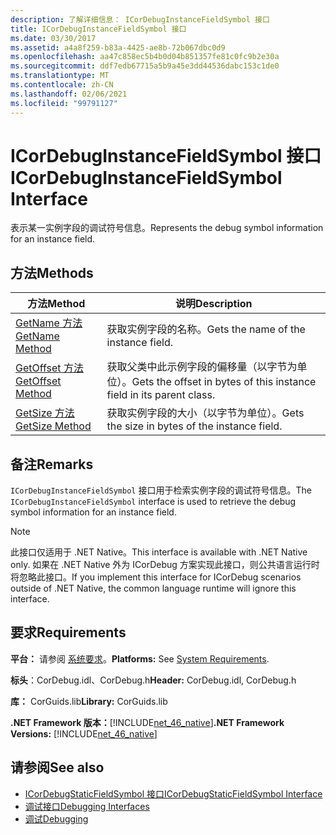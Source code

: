 ```yaml
---
description: 了解详细信息： ICorDebugInstanceFieldSymbol 接口
title: ICorDebugInstanceFieldSymbol 接口
ms.date: 03/30/2017
ms.assetid: a4a8f259-b83a-4425-ae8b-72b067dbc0d9
ms.openlocfilehash: aa47c858ec5b4b0d04b851357fe81c0fc9b2e30a
ms.sourcegitcommit: ddf7edb67715a5b9a45e3dd44536dabc153c1de0
ms.translationtype: MT
ms.contentlocale: zh-CN
ms.lasthandoff: 02/06/2021
ms.locfileid: "99791127"
---
```

# <a name="icordebuginstancefieldsymbol-interface"></a><span data-ttu-id="71094-103">ICorDebugInstanceFieldSymbol 接口</span><span class="sxs-lookup"><span data-stu-id="71094-103">ICorDebugInstanceFieldSymbol Interface</span></span>

<span data-ttu-id="71094-104">表示某一实例字段的调试符号信息。</span><span class="sxs-lookup"><span data-stu-id="71094-104">Represents the debug symbol information for an instance field.</span></span>  
  
## <a name="methods"></a><span data-ttu-id="71094-105">方法</span><span class="sxs-lookup"><span data-stu-id="71094-105">Methods</span></span>  
  
|<span data-ttu-id="71094-106">方法</span><span class="sxs-lookup"><span data-stu-id="71094-106">Method</span></span>|<span data-ttu-id="71094-107">说明</span><span class="sxs-lookup"><span data-stu-id="71094-107">Description</span></span>|  
|------------|-----------------|  
|[<span data-ttu-id="71094-108">GetName 方法</span><span class="sxs-lookup"><span data-stu-id="71094-108">GetName Method</span></span>](icordebuginstancefieldsymbol-getname-method.md)|<span data-ttu-id="71094-109">获取实例字段的名称。</span><span class="sxs-lookup"><span data-stu-id="71094-109">Gets the name of the instance field.</span></span>|  
|[<span data-ttu-id="71094-110">GetOffset 方法</span><span class="sxs-lookup"><span data-stu-id="71094-110">GetOffset Method</span></span>](icordebuginstancefieldsymbol-getoffset-method.md)|<span data-ttu-id="71094-111">获取父类中此示例字段的偏移量（以字节为单位）。</span><span class="sxs-lookup"><span data-stu-id="71094-111">Gets the offset in bytes of this instance field in its parent class.</span></span>|  
|[<span data-ttu-id="71094-112">GetSize 方法</span><span class="sxs-lookup"><span data-stu-id="71094-112">GetSize Method</span></span>](icordebuginstancefieldsymbol-getsize-method.md)|<span data-ttu-id="71094-113">获取实例字段的大小（以字节为单位）。</span><span class="sxs-lookup"><span data-stu-id="71094-113">Gets the size in bytes of the instance field.</span></span>|  
  
## <a name="remarks"></a><span data-ttu-id="71094-114">备注</span><span class="sxs-lookup"><span data-stu-id="71094-114">Remarks</span></span>  

 <span data-ttu-id="71094-115">`ICorDebugInstanceFieldSymbol` 接口用于检索实例字段的调试符号信息。</span><span class="sxs-lookup"><span data-stu-id="71094-115">The `ICorDebugInstanceFieldSymbol` interface is used to retrieve the debug symbol information for an instance field.</span></span>  
  
> [!NOTE]
> <span data-ttu-id="71094-116">此接口仅适用于 .NET Native。</span><span class="sxs-lookup"><span data-stu-id="71094-116">This interface is available with .NET Native only.</span></span> <span data-ttu-id="71094-117">如果在 .NET Native 外为 ICorDebug 方案实现此接口，则公共语言运行时将忽略此接口。</span><span class="sxs-lookup"><span data-stu-id="71094-117">If you implement this interface for ICorDebug scenarios outside of .NET Native, the common language runtime will ignore this interface.</span></span>  
  
## <a name="requirements"></a><span data-ttu-id="71094-118">要求</span><span class="sxs-lookup"><span data-stu-id="71094-118">Requirements</span></span>  

 <span data-ttu-id="71094-119">**平台：** 请参阅 [系统要求](../../get-started/system-requirements.md)。</span><span class="sxs-lookup"><span data-stu-id="71094-119">**Platforms:** See [System Requirements](../../get-started/system-requirements.md).</span></span>  
  
 <span data-ttu-id="71094-120">**标头**：CorDebug.idl、CorDebug.h</span><span class="sxs-lookup"><span data-stu-id="71094-120">**Header:** CorDebug.idl, CorDebug.h</span></span>  
  
 <span data-ttu-id="71094-121">**库：** CorGuids.lib</span><span class="sxs-lookup"><span data-stu-id="71094-121">**Library:** CorGuids.lib</span></span>  
  
 <span data-ttu-id="71094-122">**.NET Framework 版本：**[!INCLUDE[net_46_native](../../../../includes/net-46-native-md.md)]</span><span class="sxs-lookup"><span data-stu-id="71094-122">**.NET Framework Versions:** [!INCLUDE[net_46_native](../../../../includes/net-46-native-md.md)]</span></span>  
  
## <a name="see-also"></a><span data-ttu-id="71094-123">请参阅</span><span class="sxs-lookup"><span data-stu-id="71094-123">See also</span></span>

- [<span data-ttu-id="71094-124">ICorDebugStaticFieldSymbol 接口</span><span class="sxs-lookup"><span data-stu-id="71094-124">ICorDebugStaticFieldSymbol Interface</span></span>](icordebugstaticfieldsymbol-interface.md)
- [<span data-ttu-id="71094-125">调试接口</span><span class="sxs-lookup"><span data-stu-id="71094-125">Debugging Interfaces</span></span>](debugging-interfaces.md)
- [<span data-ttu-id="71094-126">调试</span><span class="sxs-lookup"><span data-stu-id="71094-126">Debugging</span></span>](index.md)
